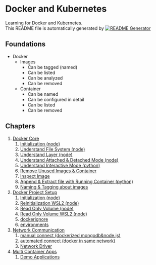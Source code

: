 
# Docker and Kubernetes

Learning for Docker and Kubernetes.<br>
This README file is automatically generated by [![README Generator](https://github.com/unchaptered/docker-and-kubernetes/actions/workflows/generator-readme.yaml/badge.svg)](https://github.com/unchaptered/docker-and-kubernetes/actions/workflows/generator-readme.yaml)

## Foundations

- Docker
    - Images
        - Can be tagged (named)
        - Can be listed
        - Can be analyzed
        - Can be removed
    - Container
        - Can be named
        - Can be configured in detail
        - Can be listed
        - Can be removed

## Chapters

1. [Docker Core](https://github.com/unchaptered/docker-and-kubernetes/tree/main/1_Docker_Core)
   1. [Initialization (node)](https://github.com/unchaptered/docker-and-kubernetes/tree/main/1_Docker_Core/1_Initialization_(node))
   2. [Understand File System (node)](https://github.com/unchaptered/docker-and-kubernetes/tree/main/1_Docker_Core/2_Understand_File_System_(node))
   3. [Understand Layer (node)](https://github.com/unchaptered/docker-and-kubernetes/tree/main/1_Docker_Core/3_Understand_Layer_(node))
   4. [Understand Attached & Detached Mode (node)](https://github.com/unchaptered/docker-and-kubernetes/tree/main/1_Docker_Core/4_Understand_Attached_&_Detached_Mode_(node))
   5. [Understand Interactive Mode (python)](https://github.com/unchaptered/docker-and-kubernetes/tree/main/1_Docker_Core/5_Understand_Interactive_Mode_(python))
   6. [Remove Unused Images & Container](https://github.com/unchaptered/docker-and-kubernetes/tree/main/1_Docker_Core/6_Remove_Unused_Images_&_Container)
   7. [Inspect Image](https://github.com/unchaptered/docker-and-kubernetes/tree/main/1_Docker_Core/7_Inspect_Image)
   8. [Append & Extract file with Running Container (python)](https://github.com/unchaptered/docker-and-kubernetes/tree/main/1_Docker_Core/8_Append_&_Extract_file_with_Running_Container_(python))
   9. [Naming & Tagging about images](https://github.com/unchaptered/docker-and-kubernetes/tree/main/1_Docker_Core/9_Naming_&_Tagging_about_images)
2. [Docker Project Setup](https://github.com/unchaptered/docker-and-kubernetes/tree/main/2_Docker_Project_Setup)
   1. [Initialization (node)](https://github.com/unchaptered/docker-and-kubernetes/tree/main/2_Docker_Project_Setup/1_Initialization_(node))
   2. [ReInitialization WSL2 (node)](https://github.com/unchaptered/docker-and-kubernetes/tree/main/2_Docker_Project_Setup/2_ReInitialization_WSL2_(node))
   3. [Read Only Volume (node)](https://github.com/unchaptered/docker-and-kubernetes/tree/main/2_Docker_Project_Setup/3_Read_Only_Volume_(node))
   4. [Read Only Volume WSL2 (node)](https://github.com/unchaptered/docker-and-kubernetes/tree/main/2_Docker_Project_Setup/4_Read_Only_Volume_WSL2_(node))
   5. [dockerignore](https://github.com/unchaptered/docker-and-kubernetes/tree/main/2_Docker_Project_Setup/5_dockerignore)
   6. [environments](https://github.com/unchaptered/docker-and-kubernetes/tree/main/2_Docker_Project_Setup/6_environments)
3. [Network Communication](https://github.com/unchaptered/docker-and-kubernetes/tree/main/3_Network_Communication)
   1. [manual connect (dockerized mongodb&node.js)](https://github.com/unchaptered/docker-and-kubernetes/tree/main/3_Network_Communication/1_manual_connect_(dockerized_mongodb&node.js))
   2. [automated connect (docker in same network)](https://github.com/unchaptered/docker-and-kubernetes/tree/main/3_Network_Communication/2_automated_connect_(docker_in_same_network))
   3. [Network Driver](https://github.com/unchaptered/docker-and-kubernetes/tree/main/3_Network_Communication/3_Network_Driver)
4. [Multi Container Apps](https://github.com/unchaptered/docker-and-kubernetes/tree/main/4_Multi_Container_Apps)
   1. [Demo Applications](https://github.com/unchaptered/docker-and-kubernetes/tree/main/4_Multi_Container_Apps/1_Demo_Applications)
